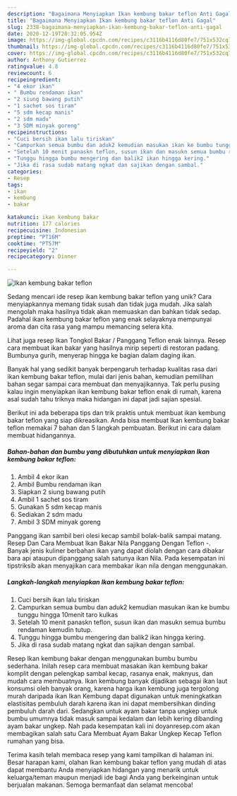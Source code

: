 ```yaml
---
description: "Bagaimana Menyiapkan Ikan kembung bakar teflon Anti Gagal"
title: "Bagaimana Menyiapkan Ikan kembung bakar teflon Anti Gagal"
slug: 2338-bagaimana-menyiapkan-ikan-kembung-bakar-teflon-anti-gagal
date: 2020-12-19T20:32:05.954Z
image: https://img-global.cpcdn.com/recipes/c3116b4116d80fe7/751x532cq70/ikan-kembung-bakar-teflon-foto-resep-utama.jpg
thumbnail: https://img-global.cpcdn.com/recipes/c3116b4116d80fe7/751x532cq70/ikan-kembung-bakar-teflon-foto-resep-utama.jpg
cover: https://img-global.cpcdn.com/recipes/c3116b4116d80fe7/751x532cq70/ikan-kembung-bakar-teflon-foto-resep-utama.jpg
author: Anthony Gutierrez
ratingvalue: 4.8
reviewcount: 6
recipeingredient:
- "4 ekor ikan"
- " Bumbu rendaman ikan"
- "2 siung bawang putih"
- "1 sachet sos tiram"
- "5 sdm kecap manis"
- "2 sdm madu"
- "3 SDM minyak goreng"
recipeinstructions:
- "Cuci bersih ikan lalu tiriskan"
- "Campurkan semua bumbu dan aduk2 kemudian masukan ikan ke bumbu tunggu hingga 10menit taro kulkas"
- "Setelah 10 menit panaskn teflon, susun ikan dan masukn semua bumbu rendaman kemudin tutup."
- "Tunggu hingga bumbu mengering dan balik2 ikan hingga kering."
- "Jika di rasa sudab matang ngkat dan sajikan dengan sambal."
categories:
- Resep
tags:
- ikan
- kembung
- bakar

katakunci: ikan kembung bakar 
nutrition: 177 calories
recipecuisine: Indonesian
preptime: "PT16M"
cooktime: "PT57M"
recipeyield: "2"
recipecategory: Dinner

---
```



![Ikan kembung bakar teflon](https://img-global.cpcdn.com/recipes/c3116b4116d80fe7/751x532cq70/ikan-kembung-bakar-teflon-foto-resep-utama.jpg)

Sedang mencari ide resep ikan kembung bakar teflon yang unik? Cara menyiapkannya memang tidak susah dan tidak juga mudah. Jika salah mengolah maka hasilnya tidak akan memuaskan dan bahkan tidak sedap. Padahal ikan kembung bakar teflon yang enak selayaknya mempunyai aroma dan cita rasa yang mampu memancing selera kita.

Lihat juga resep Ikan Tongkol Bakar / Panggang Teflon enak lainnya. Resep cara membuat ikan bakar yang hasilnya mirip seperti di restoran padang. Bumbunya gurih, menyerap hingga ke bagian dalam daging ikan.

Banyak hal yang sedikit banyak berpengaruh terhadap kualitas rasa dari ikan kembung bakar teflon, mulai dari jenis bahan, kemudian pemilihan bahan segar sampai cara membuat dan menyajikannya. Tak perlu pusing kalau ingin menyiapkan ikan kembung bakar teflon enak di rumah, karena asal sudah tahu triknya maka hidangan ini dapat jadi sajian spesial.


Berikut ini ada beberapa tips dan trik praktis untuk membuat ikan kembung bakar teflon yang siap dikreasikan. Anda bisa membuat Ikan kembung bakar teflon memakai 7 bahan dan 5 langkah pembuatan. Berikut ini cara dalam membuat hidangannya.

<!--inarticleads1-->

##### Bahan-bahan dan bumbu yang dibutuhkan untuk menyiapkan Ikan kembung bakar teflon:

1. Ambil 4 ekor ikan
1. Ambil  Bumbu rendaman ikan
1. Siapkan 2 siung bawang putih
1. Ambil 1 sachet sos tiram
1. Gunakan 5 sdm kecap manis
1. Sediakan 2 sdm madu
1. Ambil 3 SDM minyak goreng


Panggang ikan sambil beri olesi kecap sambil bolak-balik sampai matang. Resep Dan Cara Membuat Ikan Bakar Nila Panggang Dengan Teflon -. Banyak jenis kuliner berbahan ikan yang dapat diolah dengan cara dibakar bara api ataupun dipanggang salah satunya ikan Nila. Pada kesempatan ini tipstriksib akan menyajikan cara membakar ikan nila dengan menggunakan. 

<!--inarticleads2-->

##### Langkah-langkah menyiapkan Ikan kembung bakar teflon:

1. Cuci bersih ikan lalu tiriskan
1. Campurkan semua bumbu dan aduk2 kemudian masukan ikan ke bumbu tunggu hingga 10menit taro kulkas
1. Setelah 10 menit panaskn teflon, susun ikan dan masukn semua bumbu rendaman kemudin tutup.
1. Tunggu hingga bumbu mengering dan balik2 ikan hingga kering.
1. Jika di rasa sudab matang ngkat dan sajikan dengan sambal.


Resep Ikan kembung bakar dengan menggunakan bumbu bumbu sederhana. Inilah resep cara membuat masakan ikan kembung bakar komplit dengan pelengkap sambal kecap, rasanya enak, maknyus, dan mudah cara membuatnya. Ikan kembung banyak dijadikan sebagai ikan laut konsumsi oleh banyak orang, karena harga ikan kembung juga tergolong murah daripada ikan Ikan Kembung dapat digunakan untuk meningkatkan elastisitas pembuluh darah karena ikan ini dapat membersihkan dinding pembuluh darah dari. Sedangkan untuk ayam bakar tanpa ungkep untuk bumbu umumnya tidak masuk sampai kedalam dan lebih kering dibanding ayam bakar ungkep. Nah pada kesempatan kali ini doyanresep.com akan membagikan salah satu Cara Membuat Ayam Bakar Ungkep Kecap Teflon rumahan yang bisa. 

Terima kasih telah membaca resep yang kami tampilkan di halaman ini. Besar harapan kami, olahan Ikan kembung bakar teflon yang mudah di atas dapat membantu Anda menyiapkan hidangan yang menarik untuk keluarga/teman maupun menjadi ide bagi Anda yang berkeinginan untuk berjualan makanan. Semoga bermanfaat dan selamat mencoba!
